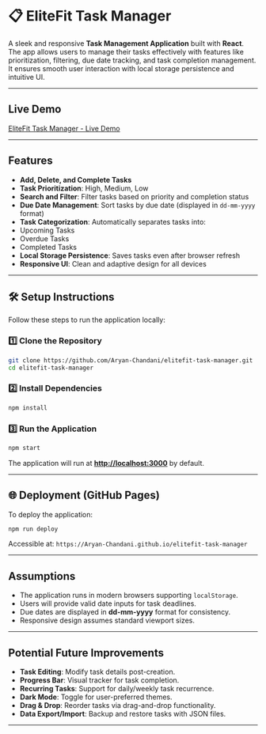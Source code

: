 # 📋 **EliteFit Task Manager**

A sleek and responsive **Task Management Application** built with **React**. The app allows users to manage their tasks effectively with features like prioritization, filtering, due date tracking, and task completion management. It ensures smooth user interaction with local storage persistence and intuitive UI.

---

##  **Live Demo** 
[EliteFit Task Manager - Live Demo](https://Aryan-Chandani.github.io/elitefit-task-manager)

---

##  **Features**

-  **Add, Delete, and Complete Tasks**
-  **Task Prioritization**: High, Medium, Low
-  **Search and Filter**: Filter tasks based on priority and completion status
-  **Due Date Management**: Sort tasks by due date (displayed in `dd-mm-yyyy` format)
-  **Task Categorization**: Automatically separates tasks into:
  - Upcoming Tasks
  - Overdue Tasks
  - Completed Tasks
-  **Local Storage Persistence**: Saves tasks even after browser refresh
-  **Responsive UI**: Clean and adaptive design for all devices

---

## 🛠️ **Setup Instructions**

Follow these steps to run the application locally:

### 1️⃣ **Clone the Repository**
```bash
git clone https://github.com/Aryan-Chandani/elitefit-task-manager.git
cd elitefit-task-manager
```

### 2️⃣ **Install Dependencies**
```bash
npm install
```

### 3️⃣ **Run the Application**
```bash
npm start
```
The application will run at **[http://localhost:3000](http://localhost:3000/)** by default.

---

## 🌐 **Deployment** (GitHub Pages)
To deploy the application:
```bash
npm run deploy
```
Accessible at: `https://Aryan-Chandani.github.io/elitefit-task-manager`

---

##  **Assumptions**
- The application runs in modern browsers supporting `localStorage`.
- Users will provide valid date inputs for task deadlines.
- Due dates are displayed in **dd-mm-yyyy** format for consistency.
- Responsive design assumes standard viewport sizes.

---

##  **Potential Future Improvements**
-  **Task Editing**: Modify task details post-creation.
-  **Progress Bar**: Visual tracker for task completion.
-  **Recurring Tasks**: Support for daily/weekly task recurrence.
-  **Dark Mode**: Toggle for user-preferred themes.
-  **Drag & Drop**: Reorder tasks via drag-and-drop functionality.
-  **Data Export/Import**: Backup and restore tasks with JSON files.

---
